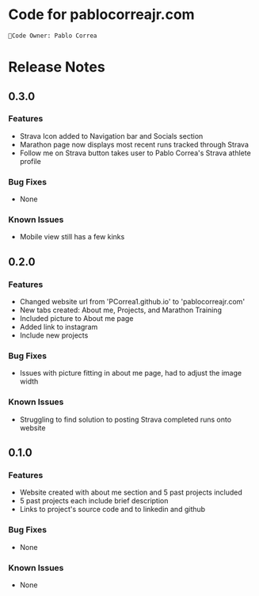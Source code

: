Code for pablocorreajr.com
=======


`👥Code Owner: Pablo Correa`

# Release Notes

## 0.3.0

### Features

- Strava Icon added to Navigation bar and Socials section
- Marathon page now displays most recent runs tracked through Strava
- Follow me on Strava button takes user to Pablo Correa's Strava athlete profile

### Bug Fixes

- None

### Known Issues

- Mobile view still has a few kinks

## 0.2.0

### Features

- Changed website url from 'PCorrea1.github.io' to 'pablocorreajr.com'
- New tabs created: About me, Projects, and Marathon Training
- Included picture to About me page
- Added link to instagram
- Include new projects

### Bug Fixes

- Issues with picture fitting in about me page, had to adjust the image width

### Known Issues

- Struggling to find solution to posting Strava completed runs onto website

## 0.1.0

### Features

- Website created with about me section and 5 past projects included
- 5 past projects each include brief description
- Links to project's source code and to linkedin and github


### Bug Fixes

- None

### Known Issues

- None


